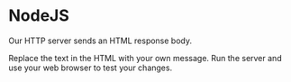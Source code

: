 # NodeJS
Our HTTP server sends an HTML response body.

Replace the text in the HTML with your own message. Run the server and use your web browser to test your changes.